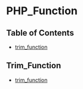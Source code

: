 # PHP_Function
## Table of Contents
- [trim_function](#trim_function)

## Trim_Function
- [trim_function](01.trim_function/index.php)